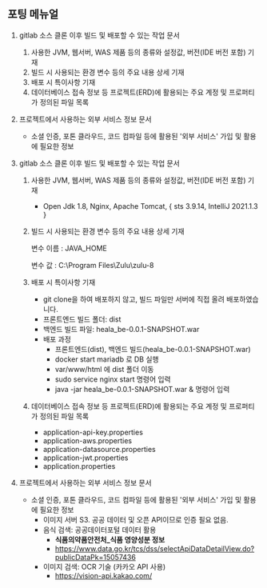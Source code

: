 ## 포팅 메뉴얼



1. gitlab 소스 클론 이후 빌드 및 배포할 수 있는 작업 문서
   1. 사용한 JVM, 웹서버, WAS 제품 등의 종류와 설정값, 버전(IDE 버전 포함) 기재
   2. 빌드 시 사용되는 환경 변수 등의 주요 내용 상세 기재
   3. 배포 시 특이사항 기재
   4. 데이터베이스 접속 정보 등 프로젝트(ERD)에 활용되는 주요 계정 및 프로퍼티가 정의된 파일 목록
2. 프로젝트에서 사용하는 외부 서비스 정보 문서
   - 소셜 인증, 포톤 클라우드, 코드 컴파일 등에 활용된 '외부 서비스' 가입 및 활용에 필요한 정보





1. gitlab 소스 클론 이후 빌드 및 배포할 수 있는 작업 문서

   1. 사용한 JVM, 웹서버, WAS 제품 등의 종류와 설정값, 버전(IDE 버전 포함) 기재

      - Open Jdk 1.8, Nginx, Apache Tomcat, { sts 3.9.14, IntelliJ 2021.1.3 }

   2. 빌드 시 사용되는 환경 변수 등의 주요 내용 상세 기재

      변수 이름 : JAVA_HOME

      변수 값 : C:\Program Files\Zulu\zulu-8

   3. 배포 시 특이사항 기재

      - git clone을 하여 배포하지 않고, 빌드 파일만 서버에 직접 올려 배포하였습니다.
      - 프론트엔드 빌드 폴더: dist
      - 백엔드 빌드 파일: heala_be-0.0.1-SNAPSHOT.war
      - 배포 과정
         - 프론트엔드(dist), 백엔드 빌드(heala_be-0.0.1-SNAPSHOT.war)
         - docker start mariadb 로 DB 실행
         - var/www/html 에 dist 폴더 이동
         - sudo service nginx start 명령어 입력
         - java -jar heala_be-0.0.1-SNAPSHOT.war & 명령어 입력


   4. 데이터베이스 접속 정보 등 프로젝트(ERD)에 활용되는 주요 계정 및 프로퍼티가 정의된 파일 목록

      - application-api-key.properties
      - application-aws.properties
      - application-datasource.properties
      - application-jwt.properties
      - application.properties

2. 프로젝트에서 사용하는 외부 서비스 정보 문서

   - 소셜 인증, 포톤 클라우드, 코드 컴파일 등에 활용된 '외부 서비스' 가입 및 활용에 필요한 정보
     - 이미지 서버 S3. 공공 데이터 및 오픈 API이므로 인증 필요 없음.
     - 음식 검색: 공공데이터포털 데이터 활용
       - **식품의약품안전처_식품 영양성분 정보**
       - https://www.data.go.kr/tcs/dss/selectApiDataDetailView.do?publicDataPk=15057436
     - 이미지 검색: OCR 기술 (카카오 API 사용)
       - https://vision-api.kakao.com/

   



